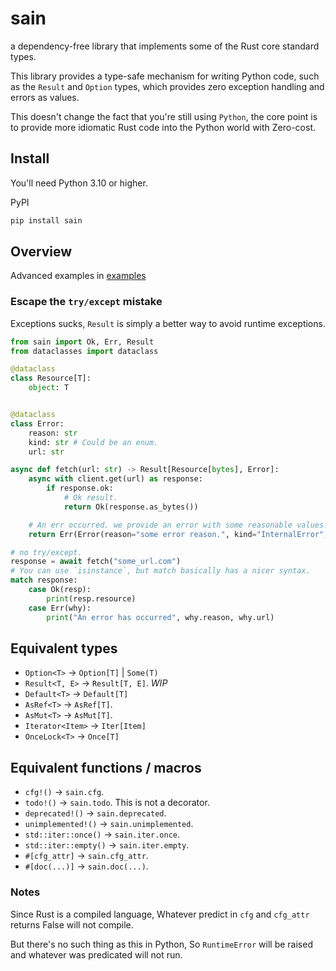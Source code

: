 # sain

a dependency-free library that implements some of the Rust core standard types.

This library provides a type-safe mechanism for writing Python code, such as the `Result` and `Option` types,
which provides zero exception handling and errors as values.

This doesn't change the fact that you're still using `Python`, the core point is to provide more idiomatic Rust code
into the Python world with Zero-cost.

## Install

You'll need Python 3.10 or higher.

PyPI

```sh
pip install sain
```

## Overview

Advanced examples in [examples](https://github.com/nxtlo/sain/tree/master/examples)

### Escape the `try/except` mistake

Exceptions sucks, `Result` is simply a better way to avoid runtime exceptions.

```py
from sain import Ok, Err, Result
from dataclasses import dataclass

@dataclass
class Resource[T]:
    object: T


@dataclass
class Error:
    reason: str
    kind: str # Could be an enum.
    url: str

async def fetch(url: str) -> Result[Resource[bytes], Error]:
    async with client.get(url) as response:
        if response.ok:
            # Ok result.
            return Ok(response.as_bytes())

    # An err occurred. we provide an error with some reasonable values.
    return Err(Error(reason="some error reason.", kind="InternalError", url=url))

# no try/except.
response = await fetch("some_url.com")
# You can use `isinstance`, but match basically has a nicer syntax.
match response:
    case Ok(resp):
        print(resp.resource)
    case Err(why):
        print("An error has occurred", why.reason, why.url)
```

## Equivalent types

- `Option<T>` -> `Option[T]` | `Some(T)`
- `Result<T, E>` -> `Result[T, E]`. _WIP_
- `Default<T>` -> `Default[T]`
- `AsRef<T>` -> `AsRef[T]`.
- `AsMut<T>` -> `AsMut[T]`.
- `Iterator<Item>` -> `Iter[Item]`
- `OnceLock<T>` -> `Once[T]`

## Equivalent functions / macros

- `cfg!()` -> `sain.cfg`.
- `todo!()` -> `sain.todo`. This is not a decorator.
- `deprecated!()` -> `sain.deprecated`.
- `unimplemented!()` -> `sain.unimplemented`.
- `std::iter::once()` -> `sain.iter.once`.
- `std::iter::empty()` -> `sain.iter.empty`.
- `#[cfg_attr]` -> `sain.cfg_attr`.
- `#[doc(...)]` -> `sain.doc(...)`.

### Notes

Since Rust is a compiled language, Whatever predict in `cfg` and `cfg_attr` returns False will not compile.

But there's no such thing as this in Python, So `RuntimeError` will be raised and whatever was predicated will not run.
